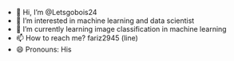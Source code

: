 - 👋 Hi, I’m @Letsgobois24
- 👀 I’m interested in machine learning and data scientist
- 🌱 I’m currently learning image classification in machine learning
- 📫 How to reach me? fariz2945 (line)
- 😄 Pronouns: His

<!---
Letsgobois24/Letsgobois24 is a ✨ special ✨ repository because its `README.md` (this file) appears on your GitHub profile.
You can click the Preview link to take a look at your changes.
--->
